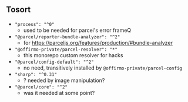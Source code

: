 


## Tosort

* `"process": "^0"`
  * used to be needed for parcel's error frameQ
* `"@parcel/reporter-bundle-analyzer": "^2"`
  * for https://parceljs.org/features/production/#bundle-analyzer
* `"@offirmo-private/parcel-resolver": "*"`
  * this monorepo custom resolver for hacks
* `"@parcel/config-default": "^2"`
  * no need, transitively installed by `@offirmo-private/parcel-config`
* `"sharp": "^0.31"`
  * ? needed by image manipulation?
* `"@parcel/core": "^2"`
  * was it needed at some point?
